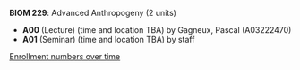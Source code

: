 **BIOM 229**: Advanced Anthropogeny (2 units)

- **A00** (Lecture) (time and location TBA) by Gagneux, Pascal (A03222470)
- **A01** (Seminar) (time and location TBA) by staff

[Enrollment numbers over time](./BIOM229.tsv)
